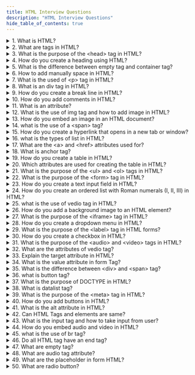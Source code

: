 ```yaml
---
title: HTML Interview Questions
description: "HTML Interview Questions"
hide_table_of_contents: true
---
```


<details>
  <summary>1. What is HTML?</summary>
  <p>
   
      HTML is a language which is used to create website. HTML stands for Hyper Text Markup Language and is used to create web pages.

  </p>

</details>

<details>
  <summary>2. What are tags in HTML?</summary>
  <p>
   
 HTML tags are used to provide meaning or effect to content. And also it provides special information about the content. It has opening and closing.

  </p>

</details>

<details>
  <summary>3.  What is the purpose of the &lt;head&gt; tag in HTML?
</summary>
  <p>
   
 The purpose of the head tag is to discribe the identity of webpage.

  </p>

</details>

<details>
  <summary>4. How do you create a heading using HTML?
</summary>
  <p>
   
    We can create a heading using heading tag. There are 6 heading tags in html such as &lt;h1&gt;,&lt;h2&gt;, &lt;h3&gt;, &lt;h4&gt;, &lt;h5&gt;, &lt;h6&gt;. &lt;h1&gt; is a largest heading and &lt;h6&gt; is a smallest heading.

  </p>

</details>

<details>
  <summary> 5. What is the difference between empty tag and container tag?
</summary>
  <p>
   
        
       The empty tag does not have content like the &lt;br&gt; tag. There is no need to close the empty tag. A container tag is a tag that contains both opening and closing tags. &lt;b&gt; &lt;/b&gt; and &lt;body&gt; &lt;/body&gt;.

  </p>

</details>

<details>
  <summary> 6. How to add manually space in HTML?
</summary>
  <p>
   
        If you want to add manually space in your HTML code then you can use &nbsp means non-breaking space.

  </p>

</details>

<details>
  <summary> 7. What is the used of &lt;p&gt; tag in HTML?
</summary>
  <p>
      
                In HTML paragraph tag is used to defined a block of text in paragraph.

  </p>

</details>

<details>
  <summary> 8. What is an div tag in HTML?
</summary>
  <p>
    
         Div tag in HTML is used to create a division, separate block or a section. We can use paragraph tag in div tag but we cannot use div tag in paragraph tag.

   </p>

</details>

<details>
  <summary>9. How do you create a break line in HTML?
</summary>
  <p>
    
               We can create a break line in HTML using &lt;br&gt; tag.

  </p>

</details>

<details>
  <summary>10. How do you add comments in HTML?
</summary>
  <p>
     
         Comments are used to understand the code easily. Comments are not displayed in the browser.  We can add comments in HTML by  these format.

 </p>

</details>

<details>
  <summary> 11. What is an attribute?
</summary>
  <p>
   
      Attributes are used to describe tags or to provide more information about tags.

  </p>

</details>

<details>
  <summary>12. What is the use of img tag and how to add image in HTML?
</summary>
  <p>
      
        The img tag is used to add an image to an HTML page. The syntax to add image is &lt;img src="url"/&gt;. The src attribute is used to provide the source or path of the image.

  </p>

</details>

<details>
  <summary> 13. How do you embed an image in an HTML document?
</summary>
  <p>
     
           We can embed images in an HTML document by using &lt;img&gt; tag. The format to add image is &lt;img src="url"/&gt;

  </p>

</details>

<details>
  <summary> 14. what is the use of a &lt;span&gt; tag?
</summary>
  <p>
     
        The &lt;span&gt; tag is a text inline selector that selects a particular text. &lt;span&gt; tag does not have a self-effect.

  </p>

</details>

<details>
  <summary> 15. How do you create a hyperlink that opens in a new tab or window?
</summary>
  <p>
   
       To create a link that opens in a new tab then used target_blank attribute must be used in the href tag.

  </p>

</details>

<details>
  <summary> 16. what is the types of list in HTML?
</summary>
  <p>
   
       There are two types of lists in HTML. first is an ordered list and second is an unordered list.

  </p>

</details>

<details>
  <summary> 17. What are the &lt;a&gt; and &lt;href&gt; attributes used for?
</summary>
  <p>
   
        The &lt;a&gt; tag is used to create hyperlinks in HTML. And &lt;href&gt; attribute specifies the URL or destination of the hyperlink.

  </p>

</details>

<details>
  <summary> 18. What is anchor tag?
</summary>
  <p>
    
                An anchor tag is used to create hyperlinks that allow users to navigate from one page to another. It is typically used in the body of an html document. The syntax is &lt;a href="url"&gt;Text &lt;a&gt;. The href attribute specifies the URL or destination of the hyperlink.

  </p>

</details>

<details>
  <summary> 19. How do you create a table in HTML?
</summary>
  <p>
    
       The &lt;table&gt; tag is used to create and represents an HTML table. The table tag arranges data in rows and column format.

  </p>

</details>

<details>
  <summary> 20. Which attributes are used for creating the table in HTML?
</summary>
  <p>
     
Table row &lt;tr&gt; represents the row in the table.
Table cell &lt;td&gt; represent cell in table.
Header cell &lt;th&gt; represent header cell in table.
Colspace attribute used for represents the number of columns in cell span.
Rowspace attribute used for represents the number of rows in cell span.

  </p>

</details>

<details>
  <summary> 21. What is the purpose of the &lt;ul&gt; and &lt;ol&gt; tags in HTML?
</summary>
  <p>
   
       The purpose of the unordered list is to create a list of items which doesn't have any ordered. The purpose of the ordered list is to create a list of items that have specific order or sequence.

  </p>

</details>

<details>
  <summary> 22. What is the purpose of the &lt;form&gt; tag in HTML?
</summary>
  <p>
    
           The purpose of the form tag is to take input from the user in HTML form.

  </p>

</details>

<details>
  <summary> 23. How do you create a text input field in HTML?
</summary>
  <p>
    
             We can create a text input field in HTML by an using input tag.&lt;input type="text"&gt;

  </p>

</details>

<details>
  <summary>24. How do you create an ordered list with Roman numerals (I, II, III) in HTML?
</summary>
  <p>
   
       To create an ordered list with Roman numerals (I, II, III) in HTML, use the  &lt;ol type="i"&gt; tag.
      
  </p>

</details>

<details>
  <summary> 25. what is the use of vedio tag in HTML?
</summary>
  <p>
      
      The vedio tag in HTML is used to display a vedios on a webpage.

  </p>

</details>

<details>
  <summary> 26. How do you add a background image to an HTML element?
</summary>
  <p>
    
        To add a background image to an HTML element use CSS with the background-image property, setting its value to the URL of the desired image file.

  </p>

</details>

<details>
  <summary>27. What is the purpose of the &lt;iframe&gt; tag in HTML?
</summary>
  <p>
   
        The purpose of the &lt;iframe&gt; tag is to integrate other webpages or the resources of the webpage.

  </p>

</details>

<details>
  <summary> 28. How do you create a dropdown menu in HTML?
</summary>
  <p>
    
       We can create a dropdown menu using &lt;select&gt; tag. The &lt;select&gt; tag are contain multiple option tag. &lt;option&gt; tag are used to display available options in drop-down.

Syntax

&lt;select&gt;<br/>
&lt;option&gt;&lt;/option&gt;  
 &lt;option&gt;&lt;/option&gt; <br/>
&lt;/select&gt;

  </p>

</details>

<details>
  <summary> 29. What is the purpose of the &lt;label&gt; tag in HTML forms?
</summary>
  <p>
   
      The purpose of the &lt;label&gt; tag is to specify a label for &lt;input&gt; tag. The label is a normal text, its shows information about your input element.

  </p>

</details>

<details>
  <summary> 30. How do you create a checkbox in HTML?
</summary>
  <p>
   
      We can create a checkbox in HTML using &lt;input type="checkbox"&gt;. The checkbox is always square and it shows multiple selections.

  </p>

</details>

<details>
  <summary>31. What is the purpose of the &lt;audio&gt; and &lt;video&gt; tags in HTML?
</summary>
  <p>
   
        The purpose of the &lt;audio&gt; tag is to show audio on a web page in HTML. The purpose of the vedio tag is to show vedio on web page. 
  </p>

</details>

<details>
  <summary> 32. What are the attributes of vedio tag?
</summary>
  <p>
   
       The vedio tag has various attributes<br/>
1. Controls :  Adds vedio controls such as play, pause, volume and fullscreen toggle.<br/>
2. Height and width : You can set height and width of the vedio element.<br/>
3. Autoplay : Automatically starts playing the video when the web page is loaded.<br/>
4. Muted : Mute the audio of the vedio.<br/>
5. Poster : Displays an images as a placeholder before the vedio is loaded.<br/>

  </p>

</details>

<details>
  <summary>33. Explain the target attribute in HTML?
 </summary>
  <p>
   
      Target attribute are used to a name or a keyword that indicates where to display the content. Target_blank attribute are used to open the linked document in a new tab.
      
     
  </p>

</details>

<details>
  <summary> 34. What is the value attribute in form Tag?
</summary>
  <p>
   
      The value attribute are used to specifies the value of an input element. The value attribute represent the default value for the input element.

  </p>

</details>

<details>
  <summary> 35. What is the difference between &lt;div&gt; and &lt;span&gt; tag?
</summary>
  <p>
   
      &lt;div&gt; tag is used for create division, seperate block or a section in an HTML document. The div tag is a block element. Span tag is a inline element. The &lt;span&gt; does not have any effect.

   </p>

</details>

<details>
  <summary> 36. what is button tag?
</summary>
  <p>
   
      The button tag is used to create a clickable button.

  </p>

</details>

<details>
  <summary> 37. What is the purpose of DOCTYPE in HTML?
</summary>
  <p>
    
        The purpose of the DOCTYPE declaration in HTML is to specify the version of HTML being used in the document. It is placed at the very beginning of an HTML document before the &lt;html&gt; tag
 </p>

</details>

<details>
  <summary>38. What is datalist tag?
</summary>
  <p>
     
      Datalist is a searchable list option. It can help the user, the user does not need to type the whole text data list have predefined suggestions so it can suggest to the user.

</p>

</details>

<details>
  <summary> 39. What is the purpose of the &lt;meta&gt; tag in HTML?
</summary>
  <p>
   
       The purpose of the meta tag is to provide additional information and metadata about the HTML document, such as character encoding, viewport settings, description, keywords.
  </p>

</details>

<details>
  <summary> 40. How do you add buttons in HTML?
</summary>
  <p>
   
      We can create a HTML buttons using &lt;button&gt;tag.
  </p>

</details>

<details>
  <summary> 41. What is the alt attribute in HTML?
</summary>
  <p>
   
        The alt attribute is used to provide the alternative text of the image. If the image is not displayed for some reason.

  </p>

</details>

<details>
  <summary>42. Can HTML Tags and elements are same?
</summary>
  <p>
    
       No. HTML tags and elements are different. The HTML tags has only opening and closing tag but the HTML elements have starting tag, contains content and ending tag.

  </p>

</details>

<details>
  <summary> 43. What is the input tag and how to take input from user?
</summary>
  <p>
     
        The input tag in HTML is used to create an interactive form element and to take input from the user, you can place the input tag within a form tag.

  </p>

</details>

<details>
  <summary> 44. How do you embed audio and video in HTML?
</summary>
  <p>
   
      To embed audio and video content in HTML, you can use the audio and video tags, respectively, and specify the source file using the "src" attribute within the tag.

  </p>

</details>

<details>
  <summary> 45. what is the use of br tag?

</summary>
  <p>
   
      &lt;br&gt; tag is used to break the row. We don't need to close &lt;br&gt; because it is an empty tag.

  </p>

</details>

<details>
  <summary>46. Do all HTML tag have an end tag?
</summary>
  <p>
     
       No. There are some tags that doesn't need to close the tag like &lt;image&gt; , &lt;input&gt; tag.
  </p>

</details>

<details>
  <summary>47. What are empty tag?
</summary>
  <p>
    
      The HTML tag which does not have content called as empty tag.

  </p>

</details>

<details>
  <summary>48. What are audio tag attribute?
</summary>
  <p>
   
      The attribute of the audio tag is control, muted, autoplay.
  </p>

</details>

<details>
  <summary> 49.  What are the placeholder in form HTML?
</summary>
  <p>
   
     Placeholder is a attribute which is used to set a short hint that describes the value of an input field.

  </p>

</details>

<details>
  <summary> 50. What are radio button?
</summary>
  <p>
     
      The radio button is a single selection . It is always circle.

  </p>

</details>
